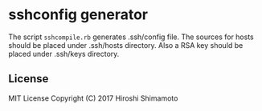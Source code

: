 sshconfig generator
===================

The script `sshcompile.rb` generates .ssh/config file.
The sources for hosts should be placed under .ssh/hosts directory.
Also a RSA key should be placed under .ssh/keys directory.

License
-------
MIT License Copyright (C) 2017 Hiroshi Shimamoto
